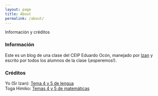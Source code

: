 ```yaml
---
layout: page
title: About
permalink: /about/
---
```


Información y créditos

### Información

Este es un blog de una clase del CEIP Eduardo Ocón, manejado por [Izan](https://srizan.ml/) y escrito por todos los alumnos de la clase (¡esperemos!).

### Créditos

Yo (Sr Izan): [Tema 4 y 5 de lengua](https://elblogdesexto.ml/Apuntes-para-el-examen-del-tema-4-y-5-de-lengua/)  
Toga Himiko: [Temas 4 y 5 de matemáticas](https://elblogdesexto.ml/Apuntes-para-el-examen-del-tema-4-y-5-de-mates/)  